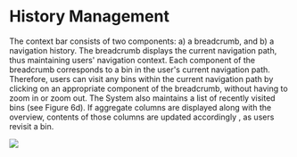 # History Management

The context bar consists of two components: a) a breadcrumb, and b) a navigation history. The breadcrumb displays the current navigation path, thus maintaining users' navigation context. Each component of the breadcrumb corresponds to a bin in the user's current navigation path. Therefore, users can visit any bins within the current navigation path by clicking on an appropriate component of the breadcrumb, without having to zoom in or zoom out. The System also maintains a list of recently visited bins (see Figure 6d). If aggregate columns are displayed along with the overview, contents of those columns are updated accordingly , as users revisit a bin.

![](https://user-images.githubusercontent.com/8811607/109453457-fabcc600-7a06-11eb-9fc7-f85d9cd52037.png)

